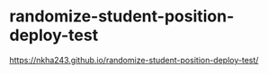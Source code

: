 # randomize-student-position-deploy-test
https://nkha243.github.io/randomize-student-position-deploy-test/
